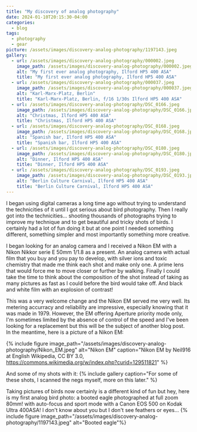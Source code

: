 ```yaml
---
title: "My discovery of analog photography"
date: 2024-01-10T20:15:30-04:00
categories:
  - blog
tags:
  - photography
  - gear
picture: /assets/images/discovery-analog-photography/1197143.jpeg
gallery:
  - url: /assets/images/discovery-analog-photography/000002.jpeg
    image_path: /assets/images/discovery-analog-photography/000002.jpeg
    alt: "My first ever analog photography, Ilford HP5 400 ASA"
    title: "My first ever analog photography, Ilford HP5 400 ASA"
  - url: /assets/images/discovery-analog-photography/000037.jpeg
    image_path: /assets/images/discovery-analog-photography/000037.jpeg
    alt: "Karl-Marx-Platz, Berlin"
    title: "Karl-Marx-Platz, Berlin, f/16 1/30s Ilford HP5 400 ASA"
  - url: /assets/images/discovery-analog-photography/DSC_0166.jpeg
    image_path: /assets/images/discovery-analog-photography/DSC_0166.jpeg
    alt: "Christmas, Ilford HP5 400 ASA"
    title: "Christmas, Ilford HP5 400 ASA"
  - url: /assets/images/discovery-analog-photography/DSC_0168.jpeg
    image_path: /assets/images/discovery-analog-photography/DSC_0168.jpeg
    alt: "Spanish bar, Ilford HP5 400 ASA"
    title: "Spanish bar, Ilford HP5 400 ASA"
  - url: /assets/images/discovery-analog-photography/DSC_0180.jpeg
    image_path: /assets/images/discovery-analog-photography/DSC_0180.jpeg
    alt: "Dinner, Ilford HP5 400 ASA"
    title: "Dinner, Ilford HP5 400 ASA"
  - url: /assets/images/discovery-analog-photography/DSC_0193.jpeg
    image_path: /assets/images/discovery-analog-photography/DSC_0193.jpeg
    alt: "Berlin Culture Carnival, Ilford HP5 400 ASA"
    title: "Berlin Culture Carnival, Ilford HP5 400 ASA"
---
```


I began using digital cameras a long time ago without trying to understand the technicities of it until I got serious about bird photography. Then I really got into the technicities... shooting thousands of photographs trying to improve my technique and to get beautiful and tricky shots of birds. I certainly had a lot of fun doing it but at one point I needed something different, something simpler and most importantly something more creative.  

I began looking for an analog camera and I received a Nikon EM with a Nikon Nikkor serie E 50mm 1/1.8 as a present. An analog camera with actual film that you buy and you pay to develop, with silver ions and toxic chemistry that made me think each shot and make only one. A prime lens that would force me to move closer or further by walking. Finally I could take the time to think about the composition of the shot instead of taking as many pictures as fast as I could before the bird would take off. And black and white film with an explosion of contrast!

This was a very welcome change and the Nikon EM served me very well. Its metering accurracy and reliability are impressive, especially knowing that it was made in 1979. However, the EM offering Aperture priority mode only, I'm sometimes limited by the absence of control of the speed and I've been looking for a replacement but this will be the subject of another blog post.  
In the meantime, here is a picture of a Nikon EM:

{% include figure image_path="/assets/images/discovery-analog-photography/Nikon_EM.jpeg" alt="Nikon EM" caption="Nikon EM by Neil916 at English Wikipedia, CC BY 3.0, https://commons.wikimedia.org/w/index.php?curid=129511821" %}

And some of my shots with it:
{% include gallery caption="For some of these shots, I scanned the negs myself, more on this later." %}

Taking pictures of birds now certainly is a different kind of fun but hey, here is my first analog bird photo: a booted eagle photographed at full zoom 80mm! with auto-focus and sport mode with a Canon EOS 500 on Kodak Ultra 400ASA! I don't know about you but I don't see feathers or eyes...
{% include figure image_path="/assets/images/discovery-analog-photography/1197143.jpeg" alt="Booted eagle"%}


